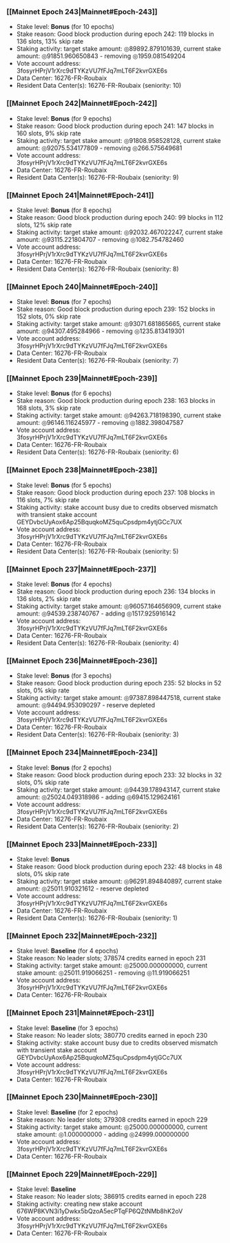### [[Mainnet Epoch 243|Mainnet#Epoch-243]]
* Stake level: **Bonus** (for 10 epochs)
* Stake reason: Good block production during epoch 242: 119 blocks in 136 slots, 13% skip rate
* Staking activity: target stake amount: ◎89892.879101639, current stake amount: ◎91851.960650843 - removing ◎1959.081549204
* Vote account address: 3fosyrHPrjV1rXrc9dTYKzVU7fFJq7mLT6F2kvrGXE6s
* Data Center: 16276-FR-Roubaix
* Resident Data Center(s): 16276-FR-Roubaix (seniority: 10)
### [[Mainnet Epoch 242|Mainnet#Epoch-242]]
* Stake level: **Bonus** (for 9 epochs)
* Stake reason: Good block production during epoch 241: 147 blocks in 160 slots, 9% skip rate
* Staking activity: target stake amount: ◎91808.958528128, current stake amount: ◎92075.534177809 - removing ◎266.575649681
* Vote account address: 3fosyrHPrjV1rXrc9dTYKzVU7fFJq7mLT6F2kvrGXE6s
* Data Center: 16276-FR-Roubaix
* Resident Data Center(s): 16276-FR-Roubaix (seniority: 9)
### [[Mainnet Epoch 241|Mainnet#Epoch-241]]
* Stake level: **Bonus** (for 8 epochs)
* Stake reason: Good block production during epoch 240: 99 blocks in 112 slots, 12% skip rate
* Staking activity: target stake amount: ◎92032.467022247, current stake amount: ◎93115.221804707 - removing ◎1082.754782460
* Vote account address: 3fosyrHPrjV1rXrc9dTYKzVU7fFJq7mLT6F2kvrGXE6s
* Data Center: 16276-FR-Roubaix
* Resident Data Center(s): 16276-FR-Roubaix (seniority: 8)
### [[Mainnet Epoch 240|Mainnet#Epoch-240]]
* Stake level: **Bonus** (for 7 epochs)
* Stake reason: Good block production during epoch 239: 152 blocks in 152 slots, 0% skip rate
* Staking activity: target stake amount: ◎93071.681865665, current stake amount: ◎94307.495284966 - removing ◎1235.813419301
* Vote account address: 3fosyrHPrjV1rXrc9dTYKzVU7fFJq7mLT6F2kvrGXE6s
* Data Center: 16276-FR-Roubaix
* Resident Data Center(s): 16276-FR-Roubaix (seniority: 7)
### [[Mainnet Epoch 239|Mainnet#Epoch-239]]
* Stake level: **Bonus** (for 6 epochs)
* Stake reason: Good block production during epoch 238: 163 blocks in 168 slots, 3% skip rate
* Staking activity: target stake amount: ◎94263.718198390, current stake amount: ◎96146.116245977 - removing ◎1882.398047587
* Vote account address: 3fosyrHPrjV1rXrc9dTYKzVU7fFJq7mLT6F2kvrGXE6s
* Data Center: 16276-FR-Roubaix
* Resident Data Center(s): 16276-FR-Roubaix (seniority: 6)
### [[Mainnet Epoch 238|Mainnet#Epoch-238]]
* Stake level: **Bonus** (for 5 epochs)
* Stake reason: Good block production during epoch 237: 108 blocks in 116 slots, 7% skip rate
* Staking activity: stake account busy due to credits observed mismatch with transient stake account GEYDvbcUyAox6Ap25BquqkoMZ5quCpsdpm4ytjGCc7UX
* Vote account address: 3fosyrHPrjV1rXrc9dTYKzVU7fFJq7mLT6F2kvrGXE6s
* Data Center: 16276-FR-Roubaix
* Resident Data Center(s): 16276-FR-Roubaix (seniority: 5)
### [[Mainnet Epoch 237|Mainnet#Epoch-237]]
* Stake level: **Bonus** (for 4 epochs)
* Stake reason: Good block production during epoch 236: 134 blocks in 136 slots, 2% skip rate
* Staking activity: target stake amount: ◎96057.164656909, current stake amount: ◎94539.238740767 - adding ◎1517.925916142
* Vote account address: 3fosyrHPrjV1rXrc9dTYKzVU7fFJq7mLT6F2kvrGXE6s
* Data Center: 16276-FR-Roubaix
* Resident Data Center(s): 16276-FR-Roubaix (seniority: 4)
### [[Mainnet Epoch 236|Mainnet#Epoch-236]]
* Stake level: **Bonus** (for 3 epochs)
* Stake reason: Good block production during epoch 235: 52 blocks in 52 slots, 0% skip rate
* Staking activity: target stake amount: ◎97387.898447518, current stake amount: ◎94494.953090297 - reserve depleted
* Vote account address: 3fosyrHPrjV1rXrc9dTYKzVU7fFJq7mLT6F2kvrGXE6s
* Data Center: 16276-FR-Roubaix
* Resident Data Center(s): 16276-FR-Roubaix (seniority: 3)
### [[Mainnet Epoch 234|Mainnet#Epoch-234]]
* Stake level: **Bonus** (for 2 epochs)
* Stake reason: Good block production during epoch 233: 32 blocks in 32 slots, 0% skip rate
* Staking activity: target stake amount: ◎94439.178943147, current stake amount: ◎25024.049318986 - adding ◎69415.129624161
* Vote account address: 3fosyrHPrjV1rXrc9dTYKzVU7fFJq7mLT6F2kvrGXE6s
* Data Center: 16276-FR-Roubaix
* Resident Data Center(s): 16276-FR-Roubaix (seniority: 2)
### [[Mainnet Epoch 233|Mainnet#Epoch-233]]
* Stake level: **Bonus**
* Stake reason: Good block production during epoch 232: 48 blocks in 48 slots, 0% skip rate
* Staking activity: target stake amount: ◎96291.894840897, current stake amount: ◎25011.910321612 - reserve depleted
* Vote account address: 3fosyrHPrjV1rXrc9dTYKzVU7fFJq7mLT6F2kvrGXE6s
* Data Center: 16276-FR-Roubaix
* Resident Data Center(s): 16276-FR-Roubaix (seniority: 1)
### [[Mainnet Epoch 232|Mainnet#Epoch-232]]
* Stake level: **Baseline** (for 4 epochs)
* Stake reason: No leader slots; 378574 credits earned in epoch 231
* Staking activity: target stake amount: ◎25000.000000000, current stake amount: ◎25011.919066251 - removing ◎11.919066251
* Vote account address: 3fosyrHPrjV1rXrc9dTYKzVU7fFJq7mLT6F2kvrGXE6s
* Data Center: 16276-FR-Roubaix
### [[Mainnet Epoch 231|Mainnet#Epoch-231]]
* Stake level: **Baseline** (for 3 epochs)
* Stake reason: No leader slots; 380770 credits earned in epoch 230
* Staking activity: stake account busy due to credits observed mismatch with transient stake account GEYDvbcUyAox6Ap25BquqkoMZ5quCpsdpm4ytjGCc7UX
* Vote account address: 3fosyrHPrjV1rXrc9dTYKzVU7fFJq7mLT6F2kvrGXE6s
* Data Center: 16276-FR-Roubaix
### [[Mainnet Epoch 230|Mainnet#Epoch-230]]
* Stake level: **Baseline** (for 2 epochs)
* Stake reason: No leader slots; 379308 credits earned in epoch 229
* Staking activity: target stake amount: ◎25000.000000000, current stake amount: ◎1.000000000 - adding ◎24999.000000000
* Vote account address: 3fosyrHPrjV1rXrc9dTYKzVU7fFJq7mLT6F2kvrGXE6s
* Data Center: 16276-FR-Roubaix
### [[Mainnet Epoch 229|Mainnet#Epoch-229]]
* Stake level: **Baseline**
* Stake reason: No leader slots; 386915 credits earned in epoch 228
* Staking activity: creating new stake account 676WP8KVN3i1yDwkx5bQzoA5ecPTqFP6QZtNMb8hK2oV
* Vote account address: 3fosyrHPrjV1rXrc9dTYKzVU7fFJq7mLT6F2kvrGXE6s
* Data Center: 16276-FR-Roubaix